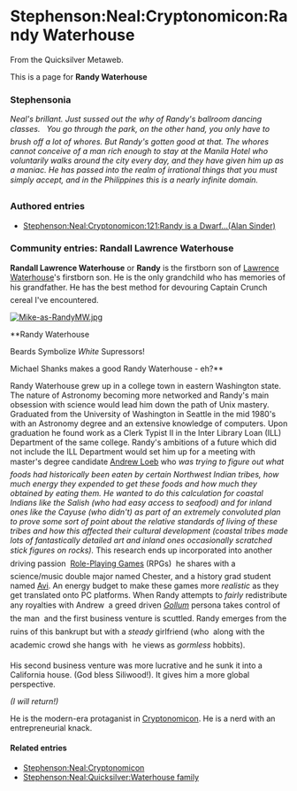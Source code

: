 
# Stephenson:Neal:Cryptonomicon:Randy Waterhouse

From the Quicksilver Metaweb.

This is a page for **Randy Waterhouse**
### Stephensonia


*Neal's brillant. Just sussed out the why of Randy's ballroom dancing classes.
   You go through the park, on the other hand, you only have to brush off a lot of whores. But Randy's gotten good at that. The whores cannot conceive of a man rich enough to stay at the Manila Hotel who voluntarily walks around the city every day, and they have given him up as a maniac. He has passed into the realm of irrational things that you must simply accept, and in the Philippines this is a nearly infinite domain.  *

### Authored entries


* [Stephenson:Neal:Cryptonomicon:121:Randy is a Dwarf...(Alan Sinder)](/stephenson-neal-cryptonomicon-121-randy-is-a-dwarf-alan-sinder)


### Community entries: Randall Lawrence Waterhouse


**Randall Lawrence Waterhouse** or **Randy** is the firstborn son of [Lawrence Waterhouse](/lawrence-waterhouse)'s firstborn son. He is the only grandchild who has memories of his grandfather. He has the best method for devouring Captain Crunch cereal I've encountered.

[![Mike-as-RandyMW.jpg](/web/20060725222343im_/http://www.metaweb.com/wiki/upload/1/1b/Mike-as-RandyMW.jpg)](mike-as-randymw-jpg)  

**Randy Waterhouse  

Beards Symbolize *White* Supressors!  

Michael Shanks makes a good Randy Waterhouse - eh?**

Randy Waterhouse grew up in a college town in eastern Washington state. The nature of Astronomy becoming more networked and Randy's main obsession with science would lead him down the path of Unix mastery. Graduated from the University of Washington in Seattle in the mid 1980's with an Astronomy degree and an extensive knowledge of computers. Upon graduation he found work as a Clerk Typist II in the Inter Library Loan (ILL) Department of the same college. Randy's ambitions of a future which did not include the ILL Department would set him up for a meeting with master's degree candidate [Andrew Loeb](/andrew-loeb) who *was trying to figure out what foods had historically been eaten by certain Northwest Indian tribes, how much energy they expended to get these foods and how much they obtained by eating them. He wanted to do this calculation for coastal Indians like the Salish (who had easy access to seafood) and for inland ones like the Cayuse (who didn't) as part of an extremely convoluted plan to prove some sort of point about the relative standards of living of these tribes and how this affected their cultural development (coastal tribes made lots of fantastically detailed art and inland ones occasionally scratched stick figures on rocks).* This research ends up incorporated into another driving passion  [Role-Playing Games](/http-en-wikipedia-org-wiki-role-playing-game) (RPGs)  he shares with a science/music double major named Chester, and a history grad student named [Avi](/avi-halaby). An energy budget to make these games more *realistic* as they get translated onto PC platforms. When Randy attempts to *fairly* redistribute any royalties with Andrew  a greed driven *[Gollum](/http-en-wikipedia-org-wiki-gollum)* persona takes control of the man  and the first business venture is scuttled. Randy emerges from the ruins of this bankrupt but with a *steady* girlfriend (who  along with the academic crowd she hangs with  he views as *gormless* hobbits). 

His second business venture was more lucrative and he sunk it into a California house. (God bless Siliwood!). It gives him a more global perspective.

*(I will return!)*


He is the modern-era protaganist in [Cryptonomicon](/stephenson-neal-cryptonomicon). He is a nerd with an entrepreneurial knack.

#### Related entries


* [Stephenson:Neal:Cryptonomicon](/stephenson-neal-cryptonomicon)
* [Stephenson:Neal:Quicksilver:Waterhouse family](/stephenson-neal-quicksilver-waterhouse-family)
